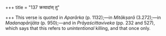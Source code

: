+++
title = "137 क्रव्यादांस् तु"

+++
This verse is quoted in *Aparārka* (p. 1132);—in *Mitākṣarā* (3.272);—in
*Madanapārijāta* (p. 950);—and in *Prāyaścittaviveka* (pp. 232 and 527),
which says that this refers to *unintentional* killing, and that once
only.


